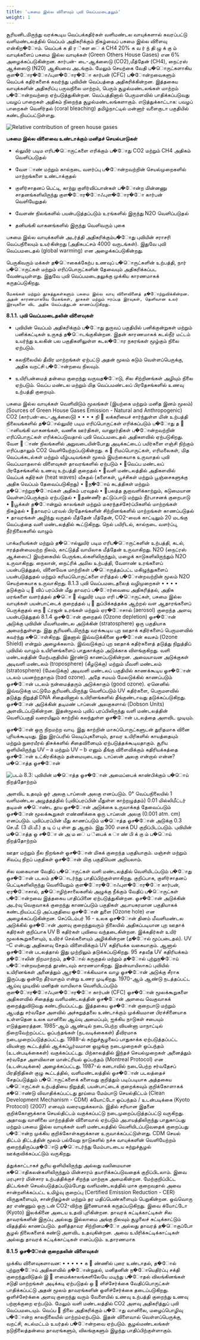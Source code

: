 ```yaml
---
title: 'பசுமை இல்ல விளைவும் புவி வெப்பமடைதலும்'
weight: 1
---
```

சூரியனிடமிருந்து வரக்கூடிய வெப்பக்கதிர்கள் வளிமண்டல வாயுக்களால் கவரப்பட்டு வளிமண்டலத்தில் வெப்பம் அதிகரிக்கும் நிகழ்வைப் பசுமை இல்ல விளைவு என்கிற�ோம். வெப்பக் க தி ர ்கள ை க் CH4 20% க வ ர் ந் தி ழு க் கு ம் வாயுக்களைப் பசுமை இல்ல வாயுக்கள் (Green Others House Gases) என 6% அழைக்கப்படுகின்றன. கார்பன்- டை-ஆக்ஸைடு (CO2),மீத்தேன் (CH4), நைட்ரஸ் ஆக்ஸைடு (N20) ஆகியவை அடங்கும். மேலும் செயற்கை வேதி ப�ொருட்களாகிய குள�ோர�ோஃபுள�ோர�ோ கார்பன் (CFC) ப�ோன்றவைகளும் வெப்பக் கதிர்களைக் கவர்ந்து புவியின் வெப்பத்தை அதிகரிக்கின்றன. இத்தகைய வாயுக்களின் அதிகரிப்பு பருவநிலை மாற்றம், பெரும் சூழல்மண்டலங்கள் மாற்றம் ப�ோன்றவற்றை ஏற்படுத்துகின்றன. வெப்பத்தினால் பெருமளவில் பாதிக்கப்படுவது பவழப் பாறைகள் அதிகம் நிறைந்த சூழல்மண்டலங்களாகும். எடுத்துக்காட்டாக: பவழப் பாறைகள் வெளிர்தல் (coral bleaching) தமிழ்நாட்டில் மன்னார் வளைகுடா பகுதியில் கண்டறியப்பட்டுள்ளது.

![Relative contribution of green house gases](8.2.png "")


**பசுமை இல்ல விளைவை உண்டாக்கும் மனிதச் செயல்பாடுகள்**

- ல்லுயிர் படிம எரிப�ொருட்களை எரிக்கும் ப�ோது CO2 மற்றும் CH4 அதிகம் வெளிப்படுதல்

- வேள ாண் மற்றும் கால்நடை வளர்ப்பு ப�ோன்றவற்றின் செயல்முறைகளில் மாற்றங்களை உண்டாக்குதல்


- குளிர்சாதனப் பெட்டி, காற்று குளிர்விப்பான்கள் ப�ோன்ற மின்னணு சாதனங்களிலிருந்து குள�ோர�ோஃபுள�ோர�ோ கார்பன் வெளியேறுதல்

- வேளண் நிலங்களில் பயன்படுத்தப்படும் உரங்களில் இருந்து N2O வெளிப்படுதல்

- தனியங்கி வாகனங்களில் இருந்து வெளிவரும் புகை

பசுமை இல்ல வாயுக்களின் அடர்த்தி அதிகரிக்கும்ப�ோது புவியின் சராசரி வெப்பநிலையும் உயர்கின்றது (அதிகபட்சம் 4000 வருடங்கள்). இதுவே புவி வெப்பமடைதல் (global warming) என அழைக்கப்படுகின்றது. 

பெருகிவரும் மக்கள் த�ொகைக்கேற்ப உணவுப் ப�ொருட்களின் உற்பத்தி, நார் ப�ொருட்கள் மற்றும் எரிப்பொருட்களின் தேவையும் அதிகரிக்கப்பட வேண்டியுள்ளது. இதுவே புவி வெப்பமடைதலுக்கு முக்கிய காரணமாகக் கருதப்படுகிறது.

```
மேகங்கள் மற்றும் தூசுத்துகள்களும் பசுமை இல்ல வாயு விளைவினைத் த�ோற்றுவிக்கின்றன. அதன் காரணமாகவே மேகங்கள், தூசுகள் மற்றும் ஈரப்பத இரவுகள், தெளிவான உலர் இரவுகளை விட அதிக வெப்பத்துடன் காணப்படுகிறது.
```

**8.1.1. புவி வெப்பமடைதலின் விளைவுகள்**

- புவியின் வெப்பம் அதிகரிக்கும் ப�ோது துருவப் பகுதியில் பனிக்குன்றுகள் மற்றும் பனிக்கட்டிகள் உருகத் த�ொடங்குகின்றன. இதன் காரணமாகக் கடல்நீர் மட்டம் உயர்ந்து உலகின் பல பகுதிகளிலுள்ள கடல�ோர நகரங்கள் மூழ்கும் நிலை ஏற்படும்.


- கலநிலையில் தீவிர மாற்றங்கள் ஏற்பட்டு அதன் மூலம் கடும் வெள்ளப்பெருக்கு, அதிக வறட்சி ப�ோன்றவை நிலவும்.


- உயிரிபன்மைத் தன்மை குறைந்து வருவத�ோடு, சில சிற்றினங்கள் அழியும் நிலை ஏற்படும். வெப்ப மண்டல மற்றும் மித வெப்பமண்டலப் பிரதேசங்களில் உணவு உற்பத்தி குறையும்.

பசுமை இல்ல வாயுக்கள் வெளிவிடும்
மூலங்கள் (இயற்கை மற்றும் மனித இனம்
மூலம்) (Sources of Green House Gases
Emission - Natural and Anthropogenic)
CO2 (கார்பன்-டை-ஆக்ஸைடு)
•
•
•
•
நி
 லக்கரியைச் சார்ந்துள்ள மின் உற்பத்தி
நிலையங்களில்
த�ொல்லுயிர்
படிம
எரிப்பொருட்கள் எரிக்கப்படும் ப�ோது
த
 ானியங்கி வாகனங்கள், வணிக ஊர்திகள்,
வானூர்திகள் ப�ோன்றவற்றின் எரிப்பொருட்கள்
எரிக்கப்படுவதால்
புவி
வெப்பமடைதல்
அதிகளவில் ஏற்படுகிறது.
வேள

ாண் நிலங்களில் அறுவடையின்போது
அடிக்கட்டைப்
பயிர்களை
எஞ்சி
நிற்கும்
எரிப்பதாலும் CO2 வெளியேற்றப்படுகின்றது.
க
 ரிமப்பொருட்கள்,
எரிமலைகள்,
மித
வெப்பக்கடல்கள் மற்றும் வீழ்படிவங்கள் மூலம்
இயற்கையாக உருவாதல்
புவி வெப்பமாதலால்
விளைவுகள்
தாவரங்களில்
ஏற்படும்
•	வெப்ப மண்டலப் பிரதேசங்களில் உணவு
உற்பத்தி குறைதல்
•	வளி மண்டலத்தில் அதிகளவில் வெப்பக்
கதிர்கள் (heat waves) வீசுதல் (களைகள்,
பூச்சிகள் மற்றும் பூஞ்சைகளுக்கு அதிக வெப்பம்
தேவைப்படுகிறது)
•	ந�ோய் கடத்திகள் மற்றும் த�ொற்றுந�ோய்கள்
அதிகம் பரவுதல்
•	பலத்த
சூறாவளிக்காற்றும்,
கடுமையான
வெள்ளப்பெருக்கும் ஏற்படுதல்
•	தண்ணீர் தட்டுப்பாடு மற்றும் நீர்பாசனக்
குறைபாடு
•	பூக்கள்
த�ோன்றும்
காலங்கள்
மற்றும்
மகரந்தச்சேர்ப்பிகளில் மாற்றங்கள் நிகழ்தல்
•	தாவரப் பரவல் பிரதேசங்களின் சிற்றினங்களில்
மாற்றங்கள் காணப்படுதல்
• தாவரங்கள் அழிந்து வருதல்
மீத்தேன்
மீத்தேன், CO2-வைக் காட்டிலும் 20 மடங்கு
வெப்பத்தை வளி மண்டலத்தில் கூட்டுகிறது. நெல்
பயிரிடல், கால்நடை வளர்ப்பு, நீர்நிலைகளில் வாழும்

பாக்டீரியங்கள்
மற்றும்
த�ொல்லுயிர்
படிம
எரிப�ொருட்களின் உற்பத்தி, கடல், ஈரத்தன்மையற்ற
நிலம், காட்டுத்தீ வாயிலாக மீத்தேன் உருவாகிறது.
N2O (நைட்ரஸ் ஆக்ஸைட்)
இயற்கையில் பெருங்கடல்களிலிருந்தும், மழைக்
காடுகளிலிருந்தும் N2O உருவாகிறது. நைலான்,
நைட்ரிக் அமில உற்பத்தி, வேளாண் உரங்களைப்
பயன்படுத்துதல்,
வினைவேக
மாற்றிகள்
ப�ொருத்தப்பட்ட மகிழுந்துகளைப் பயன்படுத்துதல்
மற்றும் கரிமப்பொருட்களை எரித்தல் ப�ோன்றவற்றின்
மூலம் N2O செயற்கையாக உருவாகிறது.
8.1.3 புவி வெப்பமடைதலைத்
வழிமுறைகள்
•
•
•
•
தடுக்கும்
பு
 விப் பரப்பின் மீது தாவரப் ப�ோர்வையை
அதிகரித்தல், அதிக மரங்களை வளர்த்தல்
த�ொ
 ல்லுயிர் படிம எரி ப�ொருட்கள், பசுமை இல்ல
வாயுக்கள் பயன்பாட்டைக் குறைத்தல்
பு
 துப்பிக்கத்தக்க ஆற்றல் வள ஆதாரங்களைப்
பெருக்குதல்
நை
 ட்ரஜன் உரங்கள் மற்றும் ஏர�ோசால் (aerosol)
குறைந்த அளவு பயன்படுத்துதல்
8.1.4 ஓச�ோன் குறைதல் (Ozone depletion)
ஓச�ோன் அடுக்கு புவியின் மீவளிமண்டல அடுக்கின்
(stratosphere) ஒரு பகுதியாக அமைந்துள்ளது. இது
சூரியனிடமிருந்து வரக்கூடிய புற ஊதாக் கதிர்களைப்
பெருமளவில் கவர்ந்து க�ொள்கிறது. இதனால்
இவ்வடுக்கினை ஓச�ோன் கவசம் (Ozone Shield)
என்றும் அழைக்கலாம். இவ்வடுக்குப் புற ஊதாக்
கதிர்களைத் தடுத்து நிறுத்திப் புவியில் வாழும்
உயிரினங்களைப்
பாதுகாக்கும்
அடுக்காக
விளங்குகிறது.
வளி மண்டலத்தின் மேற்பகுதியில் இரண்டு
காணப்படுகின்றன.
அவையாவன
அடுக்குகள்
அடிவளி மண்டலம் (troposphere) (கீழடுக்கு) மற்றும்
மீவளி மண்டலம் (stratosphere) (மேலடுக்கு) அடிவளி
மண்டலப் பகுதியில் காணக்கூடிய ஓச�ோன் படலம்
பயனற்றதாகும் (bad ozone). அதே சமயம் மேலடுக்கில்
காணப்படும்
ஓச�ோன்
படலம்
நன்மைத்தரும்
அடுக்காகும் (good ozone). ஏனெனில் இவ்வடுக்கு
மட்டுமே சூரியனிடமிருந்து வெளிப்படும் UV கதிர்களை,
பெருமளவில் தடுத்து நிறுத்தி DNA சிதைவினால்
உயிரினங்களில் தீங்குண்டாவது தடுக்கப்படுகிறது.
ஓச�ோன் அடுக்கின் தடிமண் டாப்ஸன் அலகுகளால்
(Dobson Units) அளவிடப்படுகின்றன. இதன்மூலம்
புவிப் பரப்பிலிருந்து வளி மண்டலத்தின் வெளிப்பகுதி
வரையிலும் காற்றில் கலந்துள்ள ஓச�ோன் படலத்தை
அளவிட முடியும்.


ஓச�ோன் ஒரு நிறமற்ற வாயு. இது காற்றின்
மாசுப்பொருட்களுடன்
துரிதமாக
வினை
புரியக்கூடியது. இது இரப்பரில் வெடிப்புகளையும்,
தாவர உயிரிகளில் காயத்தையும் மற்றும் நுரையீரல்
திசுக்களில்
சிதைவினையும்
ஏற்படுத்தக்கூடியதாகும். சூரிய ஒளியிலிருந்து UV –
a மற்றும் UV – b எனும் தீங்கு விளைவிக்கும்
கதிரியக்கத்தை
ஓச�ோன்
உட்கிரகிக்கும்
தன்மையுடையது.
டாப்ஸன் அலகு என்றால் என்ன? ம�ொத்த ஓச�ோன்

![படம் 8.3: புவியின் ம�ொத்த ஓச�ோன் அமைப்பைக் காண்பிக்கும் ப�ொய் நிறத்தோற்றம்](8.3.png "")


அளவிட உதவும் ஓர் அலகு டாப்ஸன் அலகு
எனப்படும். 0° வெப்பநிலையில் 1 வளிமண்டல
அழுத்தத்தில் (புவிப்பரப்பின் மீதுள்ள காற்றழுத்தம்)
0.01 மில்லிமீட்டர் தடிமன் க�ொண்ட தூய ஓச�ோன்
அடுக்கை உருவாக்கத் தேவைப்படும் ஓச�ோன்
மூலக்கூறுகள் எண்ணிக்கை ஒரு டாப்ஸன் அலகு
(0.001 atm. cm) எனப்படும். புவிப்பரப்பின் மீது
காணப்படும் ம�ொத்த ஓச�ோன் அடுக்கு 0.3 செ.மீ. (3 மி.மீ.)
த டி ப் பு ள்ள து
ஆகும். இது 300
எனக்
DU
குறிப்பிடப்படும்.
புவியின் ம�ொத்த
ஓ ச�ோ ன்
அ ம ை ப ்பைக்
க ா ண் பி க் கு ம்
ப�ொய்
நிறத்தோற்றம்

ஊதா மற்றும் நீல
நிறங்கள் ஓச�ோன் மிகக் குறைந்த பகுதியாகும்.
மஞ்சள் மற்றும் சிவப்பு நிறப் பகுதிகள் ஓச�ோன் மிகு
பகுதியென அறியலாம்.

சில வகையான வேதிப் ப�ொருட்கள் வளி
மண்டலத்தில் வெளியிடப்படும் ப�ோது ஓச�ோன் படலம்
த�ொடர்ந்து
பாதிப்பிற்குள்ளாகிறது.
குறிப்பாக,
குளிர்சாதனப்
பெட்டிகளிலிருந்து
வெளியேறும்
குள�ோர�ோஃபுள�ோர�ோ
கார்பன்,
ஏர�ோசால்,
த�ொழிற்சாலைகளில்
அழுக்கு
நீக்கும்
வேதிப்
ப�ொருட்கள் ப�ோன்றவை இத்தகைய பாதிப்பினை
ஏற்படுத்துகின்றன. ஓச�ோன் அடுக்கின் அடர்வு
வெகுவாகக் குறைந்து காணப்படும் பகுதிகள்
அபாயகரமான
பகுதியாகக்
கண்டறியப்பட்டு
அப்பகுதியை ஓச�ோன் துளை (Ozone hole) என
அழைக்கப்படுகின்றன.
செப்டெம்பர் 16 - உலக ஓச�ோன் தினம்
மீவளிமண்டல
அடுக்கில்
ஓச�ோன்
அளவு
குறைந்துவரும் நிலையில் அதிகப்படியான புற ஊதாக்
கதிர்கள் குறிப்பாக UV B கதிர்கள் புவியை
வந்தடைகின்றன.
இக்கதிர்கள்
உயிர்
மூலக்கூறுகளையும்,
உயிர்ச்
செல்களையும்
அழிக்கின்றன (த�ோல் மூப்படைதல்). UV –C என்பது
அதிகளவு சேதம் விளைவிக்கும் UV கதிரியக்க
வகையாகும். ஆனால் ஓச�ோன் படலத்தால் இது
முற்றிலும் தடுக்கப்படுகிறது. 95 சதவீத UV கதிரியக்கம்
த�ோலின் நிறமாற்றம், த�ோல் கருகுதல் மற்றும் த�ோல்
புற்றுந�ோய்
ப�ோன்றவற்றைத்
தூண்டவும்
காரணமாகிறது.
இதன்வாயிலாகப்
புவியில்
உயிரினங்கள் அனைத்தும் ஆர�ோக்கியமாக வாழ
ஓச�ோன் அடுக்கு சீராக இருப்பது ஒன்றே தீர்வாகும்
என்று உணர முடிகிறது.
1970-ஆம் ஆண்டு நடத்தப்பட்ட ஆய்வு முடிவில்
மனிதன்
வாயிலாக
வெளியிடப்படும்
குள�ோர�ோஃபுள�ோர�ோ கார்பன் (CFC) ஓச�ோன்
மூலக்கூறுகளை
அதிகளவில்
சிதைத்து
வளிமண்டலத்தின் ஓச�ோன் அளவை வெகுவாகக்
குறைத்துவிடுவது கண்டறியப்பட்டது. இத்தகைய
ஓச�ோன் குறைபாடு மற்றும் ஆபத்து சர்வதேச அளவில்
அச்சுறுத்தலை
உண்டாக்கும்
முக்கியமான
பிரச்சினையாக உள்ளதென உலக வானிலை ஆய்வு
அமைப்பும், ஐக்கிய நாடுகள் சபையும் எடுத்துரைத்தன.
1985-ஆம் ஆண்டில் நடைபெற்ற வியன்னா மாநாட்டில்
நிறைவேற்றப்பட்ட ஒப்பந்தங்கள் (நடவடிக்கைகள்)
தீவிரமாக
நடைமுறைப்படுத்தப்பட்டது.
1988-ல்
சுற்றுச்சூழலைப் பாதுகாக்க ஏற்படுத்தப்பட்ட வியன்னா
கூட்டத்தில் ஆக்கப்பூர்வமான ஒழுங்கு நடைமுறைகள்
ஒப்பந்தம்
(உடன்படிக்கைகள்)
வகுக்கப்பட்டது.
பிற்காலத்தில் இந்தச் செயல்முறைகள் அனைத்தும்
சர்வதேச
அளவிலான
மான்ட்ரியல்
ஒப்பந்தம்
(Montreal
Protocol)
என
(உடன்படிக்கை)
அழைக்கப்பட்டது. 1987-ல் கனடாவில் நடைபெற்ற
சர்வதேசப்
பிரதிநிதிகள்
குழு
கூட்டத்தில்,
வளிமண்டலத்தில் ஓச�ோன் படலத்தைச் சேதப்படுத்தும்
ப�ொருட்களைக் களைவது குறித்தும் படிப்படியாக
அத்தகைய ப�ொருட்கள் உற்பத்தியை நிறுத்தி,
பயன்பாட்டைக்
குறைக்கவும்
குறிக்கோளாகக்
க�ொண்டு விவாதிக்கப்பட்டது
தூய்மை
மேம்பாடு
செயல்திட்டம்
(Clean
Development Mechanism - CDM) க்யோட்டோ ஒப்பந்தம்
/ உடன்படிக்கை (Kyoto Protocol) (2007) எனவும்
வரையறுக்கலாம்.
இதில்
சரியான
இதனை
குறிக்கோளுக்காக
செயல்திட்டம்
வகுக்கப்பட்டு
நடைமுறைப்படுத்தப்பட்டு
வருகிறது.
அதாவது
வானிலை மாற்றத்தின் விளைவால் ஏற்படும்
அபாயத்திலிருந்து பாதுகாப்பது மற்றும் பசுமை இல்ல
வாயுக்கள் வளி மண்டலத்தில் வெளியிடப்படுவதைக்
குறைப்பது ப�ோன்ற முக்கிய குறிக்கோள்களுக்கான
உருவாக்கப்பட்டுள்ளது.
CDM
செயல்
திட்டம்
திட்டத்தின் மூலம் பல்வேறு நாடுகளில் நச்சு
வாயுக்களின் வெளியேற்றம் குறைந்திருப்பத�ோடு
த�ொடர்ந்து
மேம்பாடடைய
சுற்றுச்சூழல்
ஊக்குவிக்கப்பட்டும் வருகிறது.

த்துக்காட்டாகச் சூரிய ஒளியிலிருந்து அல்லது
வலிமையான க�ொதிகலன்களிலிருந்தும் மின்சாரம்
தயாரிக்கப்படுவதைக் குறிப்பிடலாம். இவை மரபுசார்
மின்சார உற்பத்திக்குச் சிறந்த மாற்றாக அமைகின்றன.
மேற்குறிப்பிட்ட திட்டங்கள் செயல்படுத்தப்படும்போது
வளிமண்டலத்தில்
மாசு
குறைவதால்
அவை
சான்றளிக்கப்பட்ட உமிழ்வு குறைப்பு (Certified Emission
Reduction - CER) விருதுகளையும், சான்றிதழ்கள்
மற்றும் தர மதிப்பெண்களையும் பெறுகின்றன.
ஒவ்வொரு தர எண்ணும் ஒரு டன் CO2-விற்கு
இணையாகக் கருதப்படுகிறது. இவை க்யோட்டோ
(Kyoto) இலக்கினை அடைய உதவி புரிகின்றன.
தாவரக் சுட்டிக்காட்டிகள்
சில தாவரங்களின் இருப்பு அல்லது இல்லாமை
அங்கு நிலவும் சூழலைச் சுட்டிக்காட்டும் விதத்தில்
காணப்படும். தனித்தாவர சிற்றினம�ோ அல்லது
தாவரத் த�ொகுப்போ சூழல் நிலைகளைக் கண்டு
அளவிட
உதவுகின்றன.
அவை
உயிரிக்சுட்டிக்காட்டிகள்
அல்லது
தாவரக்
சுட்டிக்காட்டிகள் எனப்படும். உதாரணமாக

**8.1.5 ஓச�ோன் குறைதலின் விளைவுகள்**


முக்கிய விளைவுகளாவன:
•
•
•
•
•
க
 ண்ணில் புரை உண்டாதல், த�ோல் புற்றுந�ோய்
அதிகளவில்
த�ோன்றுதல்,
மனிதனின்
ந�ோயெதிர்ப்பு சக்தி குறைந்துவிடுதல்
இ
 ளமைக்காலங்களிலேயே
மடிந்து ப�ோதல்
விலங்கினங்கள்
சடுதி மாற்றங்கள் அடிக்கடி ஏற்படுதல்
ஒ
 ளிச்சேர்க்கை வேதிப்பொருட்கள் பாதிக்கப்பட்டு
அதன் மூலம் தாவரங்களின் ஒளிச்சேர்க்கை
தடைப்படுகிறது. ஒளிச்சேர்க்கை அளவு குறைந்து
வரும் வேளையில் உணவு உற்பத்தி குறைந்து
உணவு பற்றாக்குறை ஏற்படும். மேலும் வளி
மண்டலத்தில் CO2 அளவு அதிகரித்துப் புவி
வெப்பமடையும்.
வெப்ப

நிலை அதிகரிக்கும் ப�ோது வானிலை,
மழைப்பொழிவு ப�ோன்ற காலநிலையில் மாற்றம்ஏற்படும். இதன் விளைவால் வெள்ளப்பெருக்கு,
வறட்சி, கடல்மட்டம் உயர்தல் ப�ோன்றவை
ஏற்படும். சூழல்மண்டலங்கள் நடுநிலைத்தன்மை
தாவரங்களும்,
விலங்குகளும்
இழந்து
பாதிப்பிற்குள்ளாகும்.

